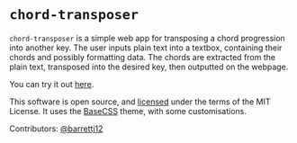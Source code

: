 # `chord-transposer`
`chord-transposer` is a simple web app for transposing a chord progression into another key.
The user inputs plain text into a textbox, containing their chords and possibly formatting data.
The chords are extracted from the plain text, transposed into the desired key, then outputted
on the webpage.

You can try it out <a href="https://barrettj12.github.io/chord-transposer/" target="_blank">here</a>.

This software is open source, and [licensed](LICENSE.md) under the terms of the MIT License.
It uses the [BaseCSS](https://github.com/ianc1/BaseCSS) theme, with some customisations.

Contributors: [@barrettj12](https://github.com/barrettj12/)
